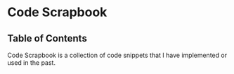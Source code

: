 # Code Scrapbook

## Table of Contents
Code Scrapbook is a collection of code snippets that I have implemented or used in the past. 